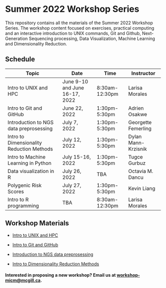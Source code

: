 # Summer 2022 Workshop Series

This repository contains all the materials of the Summer 2022 Workshop Series. The workshop content focused on exercises, practical computing and an interactive introduction to UNIX commands, Git and Github, Next-Generation Sequencing processing, Data Visualization, Machine Learning and Dimensionality Reduction.

## Schedule

| Topic | Date | Time | Instructor | 
| ------| ---- | -----| ---------- |
| Intro to UNIX and HPC | June 9-10 and June 16-17, 2022 | 8:30am-12:30pm | Larisa Morales | 
| Intro to Git and GitHub | June 22, 2022 | 1:30pm-5:30pm | Adrien Osakwe| 
| Introduction to NGS data preprosessing | July 7, 2022 | 1:30pm-5:30pm | Georgette Femerling |  
| Intro to Dimensionality Reduction Methods | July 12, 2022 | 1:30pm-5:30pm | Dylan Mann-Krzisnik|
| Intro to Machine Learning in Python | July 15-16, 2022 | 1:30pm-5:30pm | Tugce Gurbuz |
| Data visualization in R |	July 26, 2022 | TBA | Octavia M. Dancu |	
| Polygenic Risk Scores | July 27, 2022	| 1:30pm-5:30pm | Kevin Liang	|
| Intro to R programming | TBA | 8:30am-12:30pm | Larisa Morales |


## Workshop Materials

* [Intro to UNIX and HPC](https://github.com/McGill-MiCM/)

* [Intro to Git and GitHub](https://github.com/McGill-MiCM/MiCM_IntroToGitHub)

* [Introduction to NGS data preprosessing](https://github.com/McGill-MiCM/MiCM_ngsintro_summer2022)

* [Intro to Dimensionality Reduction Methods](https://github.com/McGill-MiCM/)


#### Interested in proposing a new workshop? Email us at workshop-micm@mcgill.ca.
